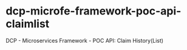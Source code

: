 # dcp-microfe-framework-poc-api-claimlist

DCP - Microservices Framework - POC API: Claim History(List)